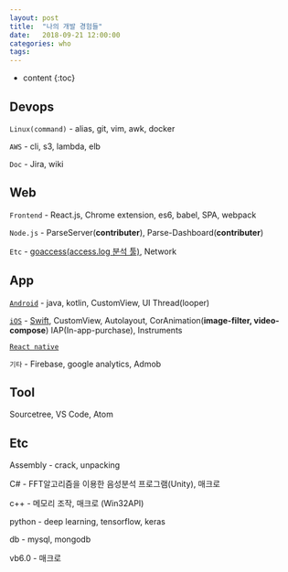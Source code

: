 ```yaml
---
layout: post
title:  "나의 개발 경험들"
date:   2018-09-21 12:00:00
categories: who
tags: 
---
```


* content
{:toc}

<!-- 나는....무엇을 하고 있는지.... 흠....

나름 흥미를 가져서 여러가지를 했다. 반강제적으로 한것도 있지만...


#### 장점
> 선택의 폭이 넓어졌다.  포지션을 빠르게 바꿀수 있다. 

> 다양한 경험으로 인해 개발 방향을 정할 때 도움이 되고 있다.

####  단점
> 한가지만 하고 있지 않아서 전문성이 떨어진다. -->
 

## Devops

`Linux(command)` - alias, git, vim, awk, docker

`AWS` - cli, s3, lambda, elb

`Doc` - Jira, wiki


## Web

`Frontend` - React.js, Chrome extension, es6, babel, SPA, webpack

`Node.js` - ParseServer(**contributer**), Parse-Dashboard(**contributer**)


`Etc` - [goaccess(access.log 분석 툴)](/tag/#goaccess), Network

## App

[`Android`](/tag/#android) - java, kotlin, CustomView, UI Thread(looper)

[`iOS`](/tag/#iOS) - [Swift](/tag/#swift), CustomView, Autolayout, CorAnimation(**image-filter, video-compose**) IAP(In-app-purchase), Instruments

[`React native`](/tag/#ReactNative)

`기타` - Firebase, google analytics, Admob


## Tool

Sourcetree, VS Code, Atom


## Etc

Assembly - crack, unpacking

C# - FFT알고리즘을 이용한 음성분석 프로그램(Unity), 매크로

c++ - 메모리 조작, 매크로 (Win32API)

python - deep learning, tensorflow, keras

db - mysql, mongodb

vb6.0 - 매크로





